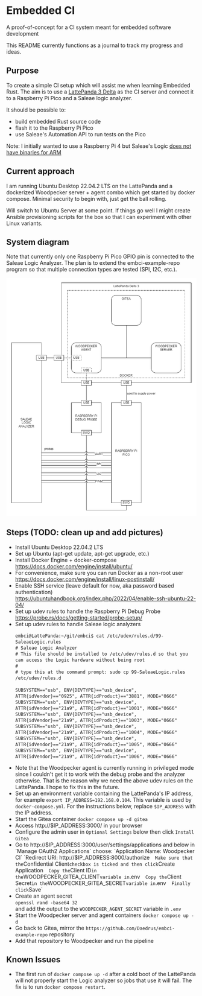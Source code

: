 # Embedded CI
A proof-of-concept for a CI system meant for embedded software development

This README currently functions as a journal to track my progress and ideas.

## Purpose
To create a simple CI setup which will assist me when learning Embedded Rust.
The aim is to use a [LattePanda 3 Delta](https://www.lattepanda.com/lattepanda-3-delta)
as the CI server and connect it to a Raspberry Pi Pico and a Saleae logic
analyzer.

It should be possible to:
* build embedded Rust source code
* flash it to the Raspberry Pi Pico
* use Saleae's Automation API to run tests on the Pico

Note: I initially wanted to use a Raspberry Pi 4 but Saleae's Logic [does not
have binaries for ARM](https://support.saleae.com/faq/technical-faq/can-logic-run-on-arm)

## Current approach
I am running Ubuntu Desktop 22.04.2 LTS on the LattePanda and a dockerized
Woodpecker server + agent combo which get started by docker compose. Minimal
security to begin with, just get the ball rolling.

Will switch to Ubuntu Server at some point. If things go well I might create
Ansible provisioning scripts for the box so that I can experiment with other
Linux variants.

## System diagram

Note that currently only one Raspberry Pi Pico GPIO pin is connected to the
Saleae Logic Analyzer. The plan is to extend the embci-example-repo program
so that multiple connection types are tested (SPI, I2C, etc.).

![embci](embci.png)

## Steps (TODO: clean up and add pictures)
- Install Ubuntu Desktop 22.04.2 LTS
- Set up Ubuntu (apt-get update, apt-get upgrade, etc.)
- Install Docker Engine + docker-compose  
  https://docs.docker.com/engine/install/ubuntu/
- For convenience, make sure you can run Docker as a non-root user  
  https://docs.docker.com/engine/install/linux-postinstall/
- Enable SSH service (leave default for now, aka password based authentication)  
  https://ubuntuhandbook.org/index.php/2022/04/enable-ssh-ubuntu-22-04/
- Set up udev rules to handle the Raspberry Pi Debug Probe  
  https://probe.rs/docs/getting-started/probe-setup/
- Set up udev rules to handle Saleae logic analyzers
  ```
  embci@LattePanda:~/git/embci$ cat /etc/udev/rules.d/99-SaleaeLogic.rules
  # Saleae Logic Analyzer
  # This file should be installed to /etc/udev/rules.d so that you can access the Logic hardware without being root
  #
  # type this at the command prompt: sudo cp 99-SaleaeLogic.rules /etc/udev/rules.d

  SUBSYSTEM=="usb", ENV{DEVTYPE}=="usb_device", ATTR{idVendor}=="0925", ATTR{idProduct}=="3881", MODE="0666"
  SUBSYSTEM=="usb", ENV{DEVTYPE}=="usb_device", ATTR{idVendor}=="21a9", ATTR{idProduct}=="1001", MODE="0666"
  SUBSYSTEM=="usb", ENV{DEVTYPE}=="usb_device", ATTR{idVendor}=="21a9", ATTR{idProduct}=="1003", MODE="0666"
  SUBSYSTEM=="usb", ENV{DEVTYPE}=="usb_device", ATTR{idVendor}=="21a9", ATTR{idProduct}=="1004", MODE="0666"
  SUBSYSTEM=="usb", ENV{DEVTYPE}=="usb_device", ATTR{idVendor}=="21a9", ATTR{idProduct}=="1005", MODE="0666"
  SUBSYSTEM=="usb", ENV{DEVTYPE}=="usb_device", ATTR{idVendor}=="21a9", ATTR{idProduct}=="1006", MODE="0666"
  ```
- Note that the Woodpecker agent is currently running in privileged mode
  since I couldn't get it to work with the debug probe and the analyzer
  otherwise. That is the reason why we need the above udev rules on the
  LattePanda. I hope to fix this in the future.
- Set up an environment variable containing the LattePanda's IP address,
  for example `export IP_ADDRESS=192.168.0.104`. This variable is used
  by `docker-compose.yml`. For the instructions below, replace `$IP_ADDRESS`
  with the IP address.
- Start the Gitea container
  `docker compose up -d gitea`
- Access http://$IP_ADDRESS:3000/ in your browser
- Configure the admin user in `Optional Settings` below then click
  `Install Gitea`
- Go to http://$IP_ADDRESS:3000/user/settings/applications and below in
  `Manage OAuth2 Applications` choose:  
  `Application Name: Woodpecker CI`  
  `Redirect URI: http://$IP_ADDRESS:8000/authorize`  
  Make sure that the `Confidential Client` checkbox is ticked and then click
  `Create Application`  
  Copy the `Client ID` in the `WOODPECKER_GITEA_CLIENT` variable in `.env`  
  Copy the `Client Secret` in the `WOODPECKER_GITEA_SECRET` variable in `.env`  
  Finally click `Save`
- Create an agent secret  
  `openssl rand -base64 32`  
  and add the output to the `WOODPECKER_AGENT_SECRET` variable in `.env`
- Start the Woodpecker server and agent containers
  `docker compose up -d`
- Go back to Gitea, mirror the `https://github.com/Daedrus/embci-example-repo`
  repository
- Add that repository to Woodpecker and run the pipeline

## Known Issues
- The first run of `docker compose up -d` after a cold boot of the LattePanda
  will not properly start the Logic analyzer so jobs that use it will fail.
  The fix is to run `docker compose restart`.
